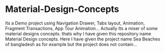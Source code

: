 # Material-Design-Concepts

Its a Demo project using Navigation Drawer, Tabs layout, Animation, Fragment Transactions, App Tour Animation... Actually Its a mixer of some material designs concepts. thats why I have given this repository name Material Design concepts. Here I have given the project name Sea Beaches of bangladesh as for example but the project does not contain… 

